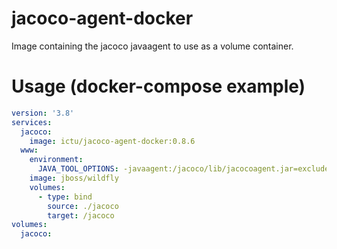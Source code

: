 # jacoco-agent-docker

Image containing the jacoco javaagent to use as a volume container.

# Usage (docker-compose example)

```yaml
version: '3.8'
services:
  jacoco:
    image: ictu/jacoco-agent-docker:0.8.6
  www:
    environment:
      JAVA_TOOL_OPTIONS: -javaagent:/jacoco/lib/jacocoagent.jar=excludes=*_javassit_*:javax.xml.soap.*:oasis.*,output=tcpserver,address=*
    image: jboss/wildfly
    volumes:
      - type: bind
        source: ./jacoco
        target: /jacoco
volumes:
  jacoco:

```
